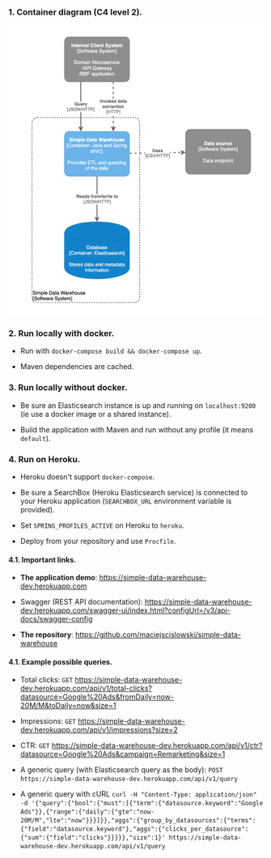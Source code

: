 ### 1. Container diagram (C4 level 2).

![C4 level 2 container diagram](docs/c4_level2_container_diagram.png)

### 2. Run locally with docker.

- Run with `docker-compose build && docker-compose up`.

- Maven dependencies are cached. 

### 3. Run locally without docker.

- Be sure an Elasticsearch instance is up and running on `localhost:9200` (ie use a docker image or a shared instance).

- Build the application with Maven and run without any profile (it means `default`).

### 4. Run on Heroku.

- Heroku doesn't support `docker-compose`.

- Be sure a SearchBox (Heroku Elasticsearch service) is connected to your Heroku application (`SEARCHBOX_URL` environment variable is provided).

- Set `SPRING_PROFILES_ACTIVE` on Heroku to `heroku`.

- Deploy from your repository and use `Procfile`.

#### 4.1. Important links.

* **The application demo**: https://simple-data-warehouse-dev.herokuapp.com

* Swagger (REST API documentation): https://simple-data-warehouse-dev.herokuapp.com/swagger-ui/index.html?configUrl=/v3/api-docs/swagger-config

* **The repository**: https://github.com/maciejscislowski/simple-data-warehouse

#### 4.1. Example possible queries.

* Total clicks: `GET` https://simple-data-warehouse-dev.herokuapp.com/api/v1/total-clicks?datasource=Google%20Ads&fromDaily=now-20M/M&toDaily=now&size=1

* Impressions: `GET` https://simple-data-warehouse-dev.herokuapp.com/api/v1/impressions?size=2

* CTR: `GET` https://simple-data-warehouse-dev.herokuapp.com/api/v1/ctr?datasource=Google%20Ads&campaign=Remarketing&size=1

* A generic query (with Elasticsearch query as the body): `POST` `https://simple-data-warehouse-dev.herokuapp.com/api/v1/query`

* A generic query with cURL `curl -H "Content-Type: application/json" -d '{"query":{"bool":{"must":[{"term":{"datasource.keyword":"Google Ads"}},{"range":{"daily":{"gte":"now-20M/M","lte":"now"}}}]}},"aggs":{"group_by_datasources":{"terms":{"field":"datasource.keyword"},"aggs":{"clicks_per_datasource":{"sum":{"field":"clicks"}}}}},"size":1}' https://simple-data-warehouse-dev.herokuapp.com/api/v1/query`
